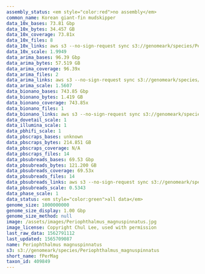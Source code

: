 ```yaml
---
assembly_status: <em style="color:red">no assembly</em>
common_name: Korean giant-fin mudskipper
data_10x_bases: 73.81 Gbp
data_10x_bytes: 34.457 GB
data_10x_coverage: 73.81x
data_10x_files: 8
data_10x_links: aws s3 --no-sign-request sync s3://genomeark/species/Periophthalmus_magnuspinnatus/fPerMag1/genomic_data/10x/ .<br>
data_10x_scale: 1.9949
data_arima_bases: 96.39 Gbp
data_arima_bytes: 57.519 GB
data_arima_coverage: 96.39x
data_arima_files: 2
data_arima_links: aws s3 --no-sign-request sync s3://genomeark/species/Periophthalmus_magnuspinnatus/fPerMag1/genomic_data/arima/ .<br>
data_arima_scale: 1.5607
data_bionano_bases: 743.85 Gbp
data_bionano_bytes: 1.419 GB
data_bionano_coverage: 743.85x
data_bionano_files: 1
data_bionano_links: aws s3 --no-sign-request sync s3://genomeark/species/Periophthalmus_magnuspinnatus/fPerMag1/genomic_data/bionano/ .<br>
data_dovetail_scale: 1
data_illumina_scale: 1
data_pbhifi_scale: 1
data_pbscraps_bases: unknown
data_pbscraps_bytes: 214.851 GB
data_pbscraps_coverage: N/A
data_pbscraps_files: 14
data_pbsubreads_bases: 69.53 Gbp
data_pbsubreads_bytes: 121.200 GB
data_pbsubreads_coverage: 69.53x
data_pbsubreads_files: 14
data_pbsubreads_links: aws s3 --no-sign-request sync s3://genomeark/species/Periophthalmus_magnuspinnatus/fPerMag1/genomic_data/pacbio/ . --exclude "*scraps.bam* --exclude "*ccs.bam*"<br>
data_pbsubreads_scale: 0.5343
data_phase_scale: 1
data_status: <em style="color:green">all data</em>
genome_size: 1000000000
genome_size_display: 1.00 Gbp
genome_size_method: null
image: /assets/images/Periophthalmus_magnuspinnatus.jpg
image_license: Copyright Chul Lee, used with permission
last_raw_data: 1562791112
last_updated: 1565709087
name: Periophthalmus magnuspinnatus
s3: s3://genomeark/species/Periophthalmus_magnuspinnatus
short_name: fPerMag
taxon_id: 409849
---
```

